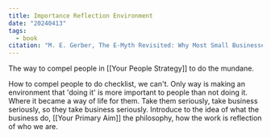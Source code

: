 ```yaml
---
title: Importance Reflection Environment
date: "20240413"
tags:
  - book
citation: "M. E. Gerber, The E-Myth Revisited: Why Most Small Businesses Don’t Work and What to Do About It. Harper Collins, 2009."
---
```

The way to compel people in [[Your People Strategy]] to do the mundane.

How to compel people to do checklist, we can't. Only way is making an environment that 'doing it' is more important to people than not doing it. Where it became a way of life for them.
Take them seriously, take business seriously, so they take business seriously.
Introduce to the idea of what the business do, [[Your Primary Aim]] the philosophy, how the work is reflection of who we are.